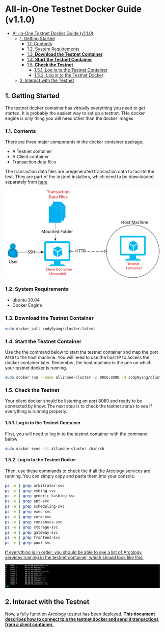 # All-in-One Testnet Docker Guide (v1.1.0)

- [All-in-One Testnet Docker Guide (v1.1.0)](#all-in-one-testnet-docker-guide-v110)
  - [1. Getting Started](#1-getting-started)
    - [1.1. Contents](#11-contents)
    - [1.2. System Requirements](#12-system-requirements)
    - [1.3. **Download the Testnet Container**](#13-download-the-testnet-container)
    - [1.4. **Start the Testnet Container**](#14-start-the-testnet-container)
    - [1.5. **Check the Testnet**](#15-check-the-testnet)
      - [1.5.1. Log in to the Testnet Container](#151-log-in-to-the-testnet-container)
      - [1.5.2. Log in to the Testnet Docker](#152-log-in-to-the-testnet-docker)
  - [2. Interact with the Testnet](#2-interact-with-the-testnet)

## 1. Getting Started

The testnet docker container has virtually everything you need to get started. It is probably the easiest way to set up a testnet. THe docker engine is only thing you will need other than the docker images.

### 1.1. Contents

There are three major components in the docker container package.

- A Testnet container
- A Client container
- Transaction data files

The transaction data files are pregenerated transaction data to facilite the test. They are part of the testnet installers, which need to be downloaded separately from [here](https://github.com/arcology-network/benchmarking/releases)

![alt text](./img/testnet/testnet-container.svg)

### 1.2. System Requirements

- ubuntu 20.04
- Docker Engine

### 1.3. **Download the Testnet Container**

```sh
sudo docker pull cody0yang/cluster:latest
```

### 1.4. **Start the Testnet Container**

Use the the command below to start the testnet container and map the port `8080` to the host machine. You will need to use the host IP to access the docker container later. Remember, the host machine is the one on which your testnet docker is running.

```sh
sudo docker run --name allinone-cluster -p 8080:8080 -d cody0yang/cluster:latest /root/dstart.sh
```

### 1.5. **Check the Testnet**

Your client docker should be listening on port 8080 and ready to be connected by know. The next step is to check the testnet status to see if everything is running properly.

#### 1.5.1. Log in to the Testnet Container

First, you will need to log in to the testnet container with the command below

```sh
sudo docker exec -it allinone-cluster /bin/sh
```

#### 1.5.2. Log in to the Testnet Docker

Then, use these commands to check the if all the Arcology services are running. You can simply copy and paste them into your console.

``` sh
ps -e | grep arbitrator-svc
ps -e | grep eshing-svc
ps -e | grep generic-hashing-svc
ps -e | grep ppt-svc
ps -e | grep scheduling-svc
ps -e | grep exec-svc
ps -e | grep core-svc
ps -e | grep consensus-svc
ps -e | grep storage-svc
ps -e | grep gateway-svc
ps -e | grep frontend-svc
ps -e | grep pool-svc
```

<u>If everything is in order, you should be able to see a list of Arcology services running in the testnet container, which should look like this.</u>

![alt text](./img/testnet/allinone-testnet-docker-svclist.png)

## 2. Interact with the Testnet

Now, a fully function Arcology testnet has been deployed. **[This document describes how to connect to a the testnet docker and send it transactions from a client container.](./ammolite-client-docker.md)**